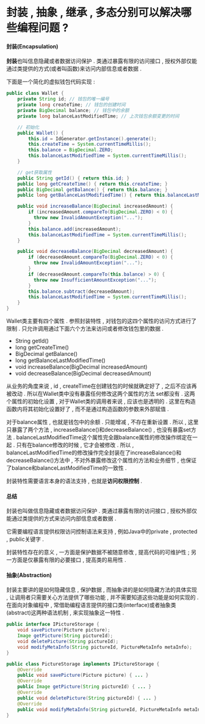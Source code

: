 # 封装 , 抽象 , 继承 , 多态分别可以解决哪些编程问题 ?

#### 封装\(Encapsulation\)

**封装**也叫信息隐藏或者数据访问保护 . 类通过暴露有限的访问接口 , 授权外部仅能通过类提供的方式\(或者叫函数\)来访问内部信息或者数据 .

下面是一个简化的虚拟钱包代码实现 :

```java
public class Wallet {
    private String id; // 钱包的唯一编号
    private long createTime; // 钱包的创建时间
    private BigDecimal balance; // 钱包中的余额
    private long balanceLastModifiedTime; // 上次钱包余额变更的时间

    // 初始化
    public Wallet() {
        this.id = IdGenerator.getInstance().generate();
        this.createTime = System.currentTimeMillis();
        this.balance = BigDecimal.ZERO;
        this.balanceLastModifiedTime = System.currentTimeMillis();
    }

    // get获取属性
    public String getId() { return this.id; }
    public long getCreateTime() { return this.createTime; }
    public BigDecimal getBalance() { return this.balance; }
    public long getBalanceLastModifiedTime() { return this.balanceLastModifiedTime; }

    public void increaseBalance(BigDecimal increasedAmount) {
        if (increasedAmount.compareTo(BigDecimal.ZERO) < 0) {
          throw new InvalidAmountException("...");
        }
        this.balance.add(increasedAmount);
        this.balanceLastModifiedTime = System.currentTimeMillis();
    }

    public void decreaseBalance(BigDecimal decreasedAmount) {
        if (decreasedAmount.compareTo(BigDecimal.ZERO) < 0) {
          throw new InvalidAmountException("...");
        }
        if (decreasedAmount.compareTo(this.balance) > 0) {
          throw new InsufficientAmountException("...");
        }
        this.balance.subtract(decreasedAmount);
        this.balanceLastModifiedTime = System.currentTimeMillis();
    }
}
```

Wallet类主要有四个属性 . 参照封装特性 , 对钱包的这四个属性的访问方式进行了限制 . 只允许调用通过下面六个方法来访问或者修改钱包里的数据 .

* String getId\(\)
* long getCreateTime\(\)
* BigDecimal getBalance\(\)
* long getBalanceLastModifiedTime\(\)
* void increaseBalance\(BigDecimal increasedAmount\)
* void decreaseBalance\(BigDecimal decreasedAmount\)

从业务的角度来说 , id , createTime在创建钱包的时候就确定好了 , 之后不应该再被改动 . 所以在Wallet类中没有暴露任何修改这两个属性的方法 set都没有 . 这两个属性的初始化设置 , 对于Wallet类的调用者来说 , 应该也是透明的 . 这里在构造函数内将其初始化设置好了 , 而不是通过构造函数的参数来外部赋值 .

对于balance属性 , 也就是钱包中的余额 . 只能增减 , 不存在重新设置 . 所以 , 这里只暴露了两个方法 , increaseBalance\(\)和decreaseBalance\(\) , 也没有暴露set方法 . balanceLastModifiedTime这个属性完全跟balance属性的修改操作绑定在一起 . 只有在balance修改的时候 , 它才会被修改 . 所以 , balanceLastModifiedTime的修改操作完全封装在了increaseBalance\(\)和decreaseBalance\(\)方法中 , 不对外暴露修改这个属性的方法和业务细节 , 也保证了balance和balanceLastModifiedTime的一致性 .

封装特性需要语言本身的语法支持 , 也就是**访问权限控制** .

#### 总结

封装也叫做信息隐藏或者数据访问保护 . 类通过暴露有限的访问接口 , 授权外部仅能通过类提供的方式来访问内部信息或者数据 .

它需要编程语言提供权限访问控制语法来支持 , 例如Java中的private , protected , public关键字 .

封装特性存在的意义 , 一方面是保护数据不被随意修改 , 提高代码的可维护性 ; 另一方面是仅暴露有限的必要接口 , 提高类的易用性 .

#### 抽象\(Abstraction\)

封装主要讲的是如何隐藏信息 , 保护数据 , 而抽象讲的是如何隐藏方法的具体实现 , 让调用者只需要关心方法提供了哪些功能 , 并不需要知道这些功能是如何实现的 . 在面向对象编程中 , 常借助编程语言提供的接口类\(interface\)或者抽象类\(abstract\)这两种语法机制 , 来实现抽象这一特性 . 

```java
public interface IPictureStorage {
    void savePicture(Picture picture);
    Image getPicture(String pictureId);
    void deletePicture(String pictureId);
    void modifyMetaInfo(String pictureId, PictureMetaInfo metaInfo);
}

public class PictureStorage implements IPictureStorage {
    @Override
    public void savePicture(Picture picture) { ... }
    @Override
    public Image getPicture(String pictureId) { ... }
    @Override
    public void deletePicture(String pictureId) { ... }
    @Override
    public void modifyMetaInfo(String pictureId, PictureMetaInfo metaInfo) { ... }
}
```



